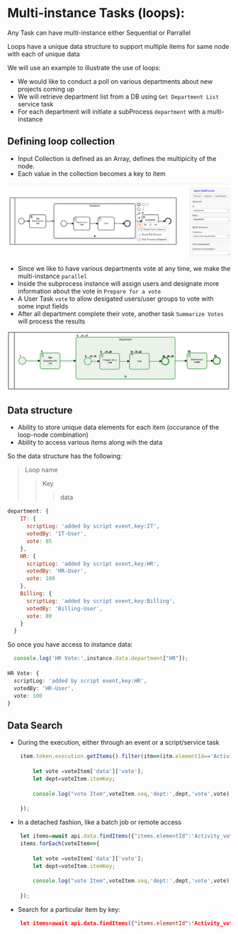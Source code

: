 # Multi-instance Tasks (loops):

Any Task can have multi-instance either Sequential or Parrallel

Loops have a unique data structure to support multiple items for same node with each of unique data

We will use an example to illustrate the use of loops:
- We would like to conduct a poll on various departments about new projects coming up
- We will retrieve department list from a DB using `Get Department List` service task
- For each department will initiate a subProcess `department` with a multi-instance

## Defining loop collection

- Input Collection is defined as an Array, defines the multipicity of the node.
- Each value in the collection becomes a key to item

![Design](loop-design.png)

- Since we like to have various departments vote at any time, we make the multi-instance `parallel`
- Inside the subprocess instance will assign users and designate more information about the vote in `Prepare for a vote`
- A User Task `vote` to allow desigated users/user groups to vote with some input fields
- After all department complete their vote, another task `Summarize Votes` will process the results

![Design](loop-inst.png)

## Data structure

- Ability to store unique data elements for each item (occurance of the loop-node combination)
- Ability to access various items along wih the data

So the data structure has the following:
>Loop name
>>Key
>>>data
```js
department: {
    IT: {
      scriptLog: 'added by script event,key:IT',
      votedBy: 'IT-User',
      vote: 85
    },
    HR: {
      scriptLog: 'added by script event,key:HR',
      votedBy: 'HR-User',
      vote: 100
    },
    Billing: {
      scriptLog: 'added by script event,key:Billing',
      votedBy: 'Billing-User',
      vote: 80
    }
  }
```
So once you have access to instance data:
```ts
  console.log('HR Vote:',instance.data.department["HR"]);

HR Vote: {
  scriptLog: 'added by script event,key:HR',
  votedBy: 'HR-User',
  vote: 100
}
```
## Data Search

- During the execution, either through an event or a script/service task
```ts
    item.token.execution.getItems().filter(itm=>(itm.elementId=='Activity_vote')).forEach(voteItem=>{
        
        let vote =voteItem['data']['vote'];
        let dept=voteItem.itemKey;

        console.log("vote Item",voteItem.seq,'dept:',dept,'vote',vote);

    });
```

- In a detached fashion, like a batch job or remote access 
```ts
    let items=await api.data.findItems({"items.elementId":'Activity_vote',"data.caseId":1050});
    items.forEach(voteItem=>{
        
        let vote =voteItem['data']['vote'];
        let dept=voteItem.itemKey;

        console.log("vote Item",voteItem.seq,'dept:',dept,'vote',vote);

    });
```
- Search for a particular item by key:
```json
    let items=await api.data.findItems({"items.elementId":'Activity_vote',"items.itemKey":"HR"});
```